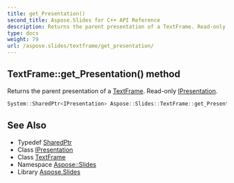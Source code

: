 ```yaml
---
title: get_Presentation()
second_title: Aspose.Slides for C++ API Reference
description: Returns the parent presentation of a TextFrame. Read-only IPresentation.
type: docs
weight: 79
url: /aspose.slides/textframe/get_presentation/
---
```

## TextFrame::get_Presentation() method


Returns the parent presentation of a [TextFrame](../). Read-only [IPresentation](../../ipresentation/).

```cpp
System::SharedPtr<IPresentation> Aspose::Slides::TextFrame::get_Presentation() override
```

## See Also

* Typedef [SharedPtr](../../../system/sharedptr/)
* Class [IPresentation](../../ipresentation/)
* Class [TextFrame](../)
* Namespace [Aspose::Slides](../../)
* Library [Aspose.Slides](../../../)